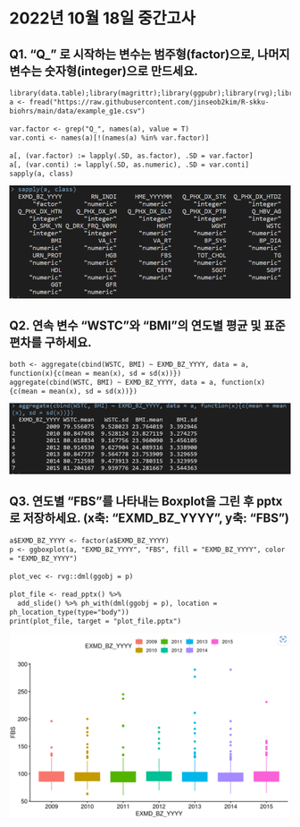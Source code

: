 #                              **2022년 10월 18일 중간고사**

## Q1. “Q_” 로 시작하는 변수는 범주형(factor)으로, 나머지 변수는 숫자형(integer)으로 만드세요.   

```
library(data.table);library(magrittr);library(ggpubr);library(rvg);library(officer) 
a <- fread("https://raw.githubusercontent.com/jinseob2kim/R-skku-biohrs/main/data/example_g1e.csv")

var.factor <- grep("Q_", names(a), value = T)  
var.conti <- names(a)[!(names(a) %in% var.factor)] 

a[, (var.factor) := lapply(.SD, as.factor), .SD = var.factor]
a[, (var.conti) := lapply(.SD, as.numeric), .SD = var.conti]
sapply(a, class)
```
![q1](q1.png)

## Q2. 연속 변수 “WSTC”와 “BMI”의 연도별 평균 및 표준편차를 구하세요.

```
both <- aggregate(cbind(WSTC, BMI) ~ EXMD_BZ_YYYY, data = a, function(x){c(mean = mean(x), sd = sd(x))})
aggregate(cbind(WSTC, BMI) ~ EXMD_BZ_YYYY, data = a, function(x){c(mean = mean(x), sd = sd(x))})
```
![q2](q2.png)

## Q3. 연도별 “FBS”를 나타내는 Boxplot을 그린 후 pptx로 저장하세요. (x축: “EXMD_BZ_YYYY”, y축: “FBS”)

```
a$EXMD_BZ_YYYY <- factor(a$EXMD_BZ_YYYY)
p <- ggboxplot(a, "EXMD_BZ_YYYY", "FBS", fill = "EXMD_BZ_YYYY", color = "EXMD_BZ_YYYY")

plot_vec <- rvg::dml(ggobj = p)

plot_file <- read_pptx() %>%
  add_slide() %>% ph_with(dml(ggobj = p), location = ph_location_type(type="body"))
print(plot_file, target = "plot_file.pptx")
```
![q3](q3.png)
